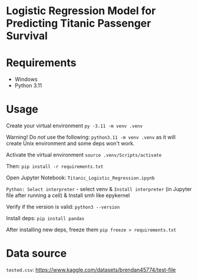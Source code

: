 # Logistic Regression Model for Predicting Titanic Passenger Survival

# Requirements

- Windows
- Python 3.11

# Usage

Create your virtual environment
`py -3.11 -m venv .venv`

Warning! Do *not* use the following:
`python3.11 -m venv .venv`
as it will create Unix environment and some deps won't work.

Activate the virtual environment
`source .venv/Scripts/activate`

Then:
`pip install -r requirements.txt`

Open Jupyter Notebook:
`Titanic_Logistic_Regression.ipynb`

`Python: Select interpreter` - select venv
& `Install interpreter` (in Jupyter file after running a cell)
& Install smh like epykernel

Verify if the version is valid:
`python3 --version`

Install deps:
`pip install pandas`

After installing new deps, freeze them
`pip freeze > requirements.txt`

# Data source

`tested.csv`: https://www.kaggle.com/datasets/brendan45774/test-file